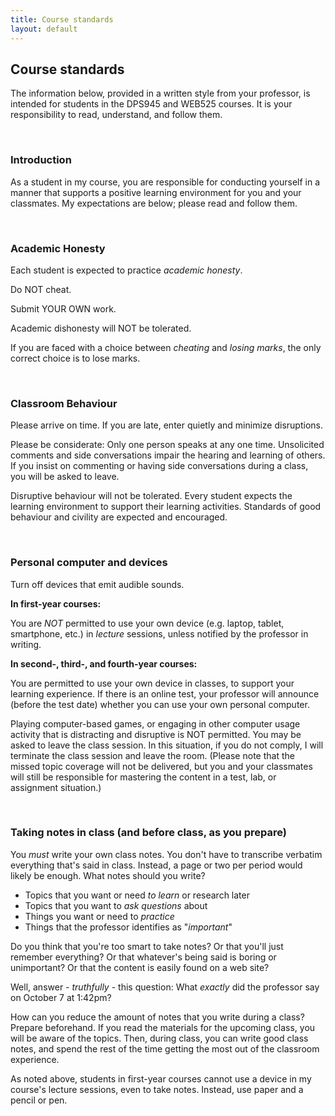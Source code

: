 ```yaml
---
title: Course standards
layout: default
---
```


## Course standards

The information below, provided in a written style from your professor, is intended for students in the DPS945 and WEB525 courses. It is your responsibility to read, understand, and follow them. 

<br>

### Introduction

As a student in my course, you are responsible for conducting yourself in a manner that supports a positive learning environment for you and your classmates. My expectations are below; please read and follow them.

<br>

### Academic Honesty

Each student is expected to practice *academic honesty*.

Do NOT cheat.

Submit YOUR OWN work. 

Academic dishonesty will NOT be tolerated.

If you are faced with a choice between *cheating* and *losing marks*, the only correct choice is to lose marks.

<br>

### Classroom Behaviour

Please arrive on time. If you are late, enter quietly and minimize disruptions.

Please be considerate: Only one person speaks at any one time. Unsolicited comments and side conversations impair the hearing and learning of others. If you insist on commenting or having side conversations during a class, you will be asked to leave.

Disruptive behaviour will not be tolerated. Every student expects the learning environment to support their learning activities. Standards of good behaviour and civility are expected and encouraged.

<br>

### Personal computer and devices

Turn off devices that emit audible sounds.

**In first-year courses:**

You are *NOT* permitted to use your own device (e.g. laptop, tablet, smartphone, etc.) in *lecture* sessions, unless notified by the professor in writing.

**In second-, third-, and fourth-year courses:**

You are permitted to use your own device in classes, to support your learning experience. If there is an online test, your professor will announce (before the test date) whether you can use your own personal computer.

Playing computer-based games, or engaging in other computer usage activity that is distracting and disruptive is NOT permitted. You may be asked to leave the class session. In this situation, if you do not comply, I will terminate the class session and leave the room. (Please note that the missed topic coverage will not be delivered, but you and your classmates will still be responsible for mastering the content in a test, lab, or assignment situation.)

<br>

### Taking notes in class (and before class, as you prepare)

You *must* write your own class notes. You don't have to transcribe verbatim everything that's said in class. Instead, a page or two per period would likely be enough. What notes should you write?
* Topics that you want or need *to learn* or research later
* Topics that you want to *ask questions* about
* Things you want or need to *practice*
* Things that the professor identifies as "*important*"

Do you think that you're too smart to take notes? Or that you'll just remember everything? Or that whatever's being said is boring or unimportant? Or that the content is easily found on a web site?

Well, answer - *truthfully* - this question: What *exactly* did the professor say on October 7 at 1:42pm? 

How can you reduce the amount of notes that you write during a class? Prepare beforehand. If you read the materials for the upcoming class, you will be aware of the topics. Then, during class, you can write good class notes, and spend the rest of the time getting the most out of the classroom experience.

As noted above, students in first-year courses cannot use a device in my course's lecture sessions, even to take notes. Instead, use paper and a pencil or pen.

<br>
